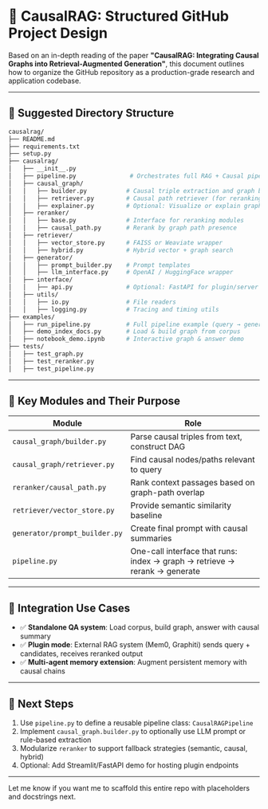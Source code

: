 # 🧠 CausalRAG: Structured GitHub Project Design

Based on an in-depth reading of the paper **"CausalRAG: Integrating Causal Graphs into Retrieval-Augmented Generation"**, this document outlines how to organize the GitHub repository as a production-grade research and application codebase.

---

## 📁 Suggested Directory Structure

```bash
causalrag/
├── README.md
├── requirements.txt
├── setup.py
├── causalrag/
│   ├── __init__.py
│   ├── pipeline.py               # Orchestrates full RAG + Causal pipeline
│   ├── causal_graph/
│   │   ├── builder.py           # Causal triple extraction and graph building
│   │   ├── retriever.py         # Causal path retriever (for reranking)
│   │   ├── explainer.py         # Optional: Visualize or explain graph
│   ├── reranker/
│   │   ├── base.py              # Interface for reranking modules
│   │   ├── causal_path.py       # Rerank by graph path presence
│   ├── retriever/
│   │   ├── vector_store.py      # FAISS or Weaviate wrapper
│   │   ├── hybrid.py            # Hybrid vector + graph search
│   ├── generator/
│   │   ├── prompt_builder.py    # Prompt templates
│   │   ├── llm_interface.py     # OpenAI / HuggingFace wrapper
│   ├── interface/
│   │   ├── api.py               # Optional: FastAPI for plugin/server mode
│   ├── utils/
│   │   ├── io.py                # File readers
│   │   ├── logging.py           # Tracing and timing utils
├── examples/
│   ├── run_pipeline.py          # Full pipeline example (query → generation)
│   ├── demo_index_docs.py       # Load & build graph from corpus
│   ├── notebook_demo.ipynb      # Interactive graph & answer demo
├── tests/
│   ├── test_graph.py
│   ├── test_reranker.py
│   ├── test_pipeline.py
```

---

## 🧩 Key Modules and Their Purpose

| Module | Role |
|--------|------|
| `causal_graph/builder.py` | Parse causal triples from text, construct DAG |
| `causal_graph/retriever.py` | Find causal nodes/paths relevant to query |
| `reranker/causal_path.py` | Rank context passages based on graph-path overlap |
| `retriever/vector_store.py` | Provide semantic similarity baseline |
| `generator/prompt_builder.py` | Create final prompt with causal summaries |
| `pipeline.py` | One-call interface that runs: index → graph → retrieve → rerank → generate |

---

## 🔌 Integration Use Cases

- ✅ **Standalone QA system**: Load corpus, build graph, answer with causal summary
- ✅ **Plugin mode**: External RAG system (Mem0, Graphiti) sends query + candidates, receives reranked output
- ✅ **Multi-agent memory extension**: Augment persistent memory with causal chains

---

## 🚀 Next Steps

1. Use `pipeline.py` to define a reusable pipeline class: `CausalRAGPipeline`
2. Implement `causal_graph.builder.py` to optionally use LLM prompt or rule-based extraction
3. Modularize `reranker` to support fallback strategies (semantic, causal, hybrid)
4. Optional: Add Streamlit/FastAPI demo for hosting plugin endpoints

---

Let me know if you want me to scaffold this entire repo with placeholders and docstrings next.
